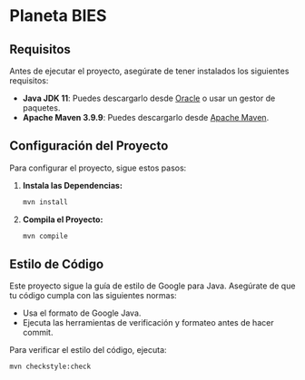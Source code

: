 # Planeta BIES 

## Requisitos
Antes de ejecutar el proyecto, asegúrate de tener instalados los siguientes requisitos:

- **Java JDK 11**: Puedes descargarlo desde [Oracle](https://www.oracle.com/java/technologies/javase-jdk11-downloads.html) o usar un gestor de paquetes.
- **Apache Maven 3.9.9**: Puedes descargarlo desde [Apache Maven](https://maven.apache.org/download.cgi).


## Configuración del Proyecto

Para configurar el proyecto, sigue estos pasos:


1. **Instala las Dependencias:**

    ```bash
    mvn install
    ```

2. **Compila el Proyecto:**

    ```bash
    mvn compile
    ```
## Estilo de Código

Este proyecto sigue la guía de estilo de Google para Java. Asegúrate de que tu código cumpla con las siguientes normas:

- Usa el formato de Google Java.
- Ejecuta las herramientas de verificación y formateo antes de hacer commit.

Para verificar el estilo del código, ejecuta:

```bash
mvn checkstyle:check